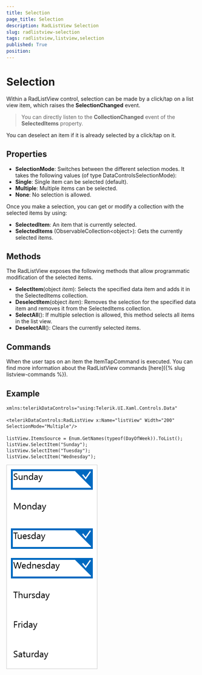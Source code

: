 ```yaml
---
title: Selection
page_title: Selection
description: RadListView Selection
slug: radlistview-selection
tags: radlistview,listview,selection
published: True
position: 
---
```


# Selection

Within a RadListView control, selection can be made by a click/tap on a list view item, which raises the **SelectionChanged** event.

>You can directly listen to the **CollectionChanged** event of the **SelectedItems** property.

You can deselect an item if it is already selected by a click/tap on it.

## Properties

- **SelectionMode**: Switches between the different selection modes. It takes the following values (of type DataControlsSelectionMode):
 - **Single**: Single item can be selected (default).
 - **Multiple**: Multiple items can be selected.
 - **None**: No selection is allowed.
  
Once you make a selection, you can get or modify a collection with the selected items by using:

- **SelectedItem**: An item that is currently selected.
- **SelectedItems** (ObservableCollection&lt;object&gt;): Gets the currently selected items.

## Methods

The RadListView exposes the following methods that allow programmatic modification of the selected items.

- **SelectItem**(object *item*): Selects the specified data item and adds it in the SelectedItems collection.
- **DeselectItem**(object *item*): Removes the selection for the specified data item and removes it from the SelectedItems collection.
- **SelectAll**(): If multiple selection is allowed, this method selects all items in the list view.
- **DeselectAll**(): Clears the currently selected items.

## Commands

When the user taps on an item the ItemTapCommand is executed. You can find more information about the RadListView commands [here]({% slug listview-commands %}).

## Example

	xmlns:telerikDataControls="using:Telerik.UI.Xaml.Controls.Data"

    <telerikDataControls:RadListView x:Name="listView" Width="200" SelectionMode="Multiple"/>

 	listView.ItemsSource = Enum.GetNames(typeof(DayOfWeek)).ToList();
	listView.SelectItem("Sunday");
	listView.SelectItem("Tuesday");
	listView.SelectItem("Wednesday");

![RadListView selection example](images/listview-selection.png "RadListView selection example")